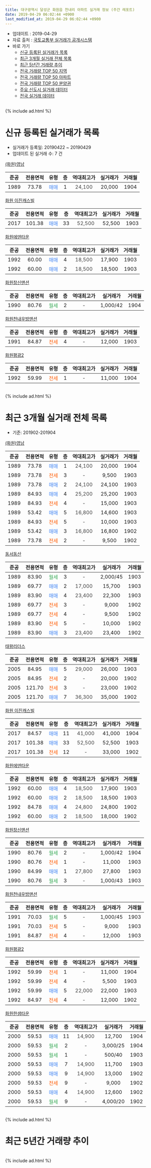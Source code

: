 ```yaml
---
title: 대구광역시 달성군 화원읍 천내리 아파트 실거래 정보 (주간 레포트)
date: 2019-04-29 06:02:44 +0900
last_modified_at: 2019-04-29 06:02:44 +0900
---
```


* 업데이트 : 2019-04-29
* 자료 출처 : [국토교통부 실거래가 공개시스템](http://rt.molit.go.kr)
* 바로 가기
    * [신규 등록된 실거래가 목록](#신규-등록된-실거래가-목록)
    * [최근 3개월 실거래 전체 목록](#최근-3개월-실거래-전체-목록)
    * [최근 5년간 거래량 추이](#최근-5년간-거래량-추이)
    * [전국 거래량 TOP 50 지역](https://inasie.github.io/apt-trade-info/최근-3개월-전국에서-가장-거래가-많이-발생한-지역)
    * [전국 거래량 TOP 50 아파트](https://inasie.github.io/apt-trade-info/최근-3개월-전국에서-가장-거래가-많이-발생한-아파트)
    * [전국 거래량 TOP 50 분양권](https://inasie.github.io/apt-trade-info/최근-3개월-전국에서-가장-거래가-많이-발생한-분양권)
    * [주요 신도시 실거래 데이터](https://inasie.github.io/apt-trade-info/주요-신도시)
    * [전국 실거래 데이터](https://inasie.github.io/apt-trade-info/전국)
<br>
{% include ad.html %}
<br>

# 신규 등록된 실거래가 목록
* 실거래가 등록일: 20190422 ~ 20190429
* 업데이트 된 실거래 수: 7 건


[(화원)영남](https://search.naver.com/search.naver?query=%EB%8C%80%EA%B5%AC%EA%B4%91%EC%97%AD%EC%8B%9C+%EB%8B%AC%EC%84%B1%EA%B5%B0+%ED%99%94%EC%9B%90%EC%9D%8D+%EC%B2%9C%EB%82%B4%EB%A6%AC+%28%ED%99%94%EC%9B%90%29%EC%98%81%EB%82%A8)

|준공|전용면적|유형|층|역대최고가|실거래가|거래월|
|:---:|:---:|:---:|:---:|:---:|:---:|:---:|
|1989|73.78|<span style="color:#4285f3">매매</span>|1|<span style="color:#444444">24,100</span>|20,000|1904|

[화원 이진캐스빌](https://search.naver.com/search.naver?query=%EB%8C%80%EA%B5%AC%EA%B4%91%EC%97%AD%EC%8B%9C+%EB%8B%AC%EC%84%B1%EA%B5%B0+%ED%99%94%EC%9B%90%EC%9D%8D+%EC%B2%9C%EB%82%B4%EB%A6%AC+%ED%99%94%EC%9B%90+%EC%9D%B4%EC%A7%84%EC%BA%90%EC%8A%A4%EB%B9%8C)

|준공|전용면적|유형|층|역대최고가|실거래가|거래월|
|:---:|:---:|:---:|:---:|:---:|:---:|:---:|
|2017|101.38|<span style="color:#4285f3">매매</span>|33|<span style="color:#444444">52,500</span>|52,500|1903|

[화원에덴타운](https://search.naver.com/search.naver?query=%EB%8C%80%EA%B5%AC%EA%B4%91%EC%97%AD%EC%8B%9C+%EB%8B%AC%EC%84%B1%EA%B5%B0+%ED%99%94%EC%9B%90%EC%9D%8D+%EC%B2%9C%EB%82%B4%EB%A6%AC+%ED%99%94%EC%9B%90%EC%97%90%EB%8D%B4%ED%83%80%EC%9A%B4)

|준공|전용면적|유형|층|역대최고가|실거래가|거래월|
|:---:|:---:|:---:|:---:|:---:|:---:|:---:|
|1992|60.00|<span style="color:#4285f3">매매</span>|4|<span style="color:#444444">18,500</span>|17,900|1903|
|1992|60.00|<span style="color:#4285f3">매매</span>|2|<span style="color:#444444">18,500</span>|18,500|1903|

[화원창신맨션](https://search.naver.com/search.naver?query=%EB%8C%80%EA%B5%AC%EA%B4%91%EC%97%AD%EC%8B%9C+%EB%8B%AC%EC%84%B1%EA%B5%B0+%ED%99%94%EC%9B%90%EC%9D%8D+%EC%B2%9C%EB%82%B4%EB%A6%AC+%ED%99%94%EC%9B%90%EC%B0%BD%EC%8B%A0%EB%A7%A8%EC%85%98)

|준공|전용면적|유형|층|역대최고가|실거래가|거래월|
|:---:|:---:|:---:|:---:|:---:|:---:|:---:|
|1990|80.76|<span style="color:#34a853">월세</span>|2|<span style="color:#444444">-</span>|1,000/42|1904|

[화원천내우방맨션](https://search.naver.com/search.naver?query=%EB%8C%80%EA%B5%AC%EA%B4%91%EC%97%AD%EC%8B%9C+%EB%8B%AC%EC%84%B1%EA%B5%B0+%ED%99%94%EC%9B%90%EC%9D%8D+%EC%B2%9C%EB%82%B4%EB%A6%AC+%ED%99%94%EC%9B%90%EC%B2%9C%EB%82%B4%EC%9A%B0%EB%B0%A9%EB%A7%A8%EC%85%98)

|준공|전용면적|유형|층|역대최고가|실거래가|거래월|
|:---:|:---:|:---:|:---:|:---:|:---:|:---:|
|1991|84.87|<span style="color:#ff5a00">전세</span>|4|<span style="color:#444444">-</span>|12,000|1903|

[화원평광2](https://search.naver.com/search.naver?query=%EB%8C%80%EA%B5%AC%EA%B4%91%EC%97%AD%EC%8B%9C+%EB%8B%AC%EC%84%B1%EA%B5%B0+%ED%99%94%EC%9B%90%EC%9D%8D+%EC%B2%9C%EB%82%B4%EB%A6%AC+%ED%99%94%EC%9B%90%ED%8F%89%EA%B4%912)

|준공|전용면적|유형|층|역대최고가|실거래가|거래월|
|:---:|:---:|:---:|:---:|:---:|:---:|:---:|
|1992|59.99|<span style="color:#ff5a00">전세</span>|1|<span style="color:#444444">-</span>|11,000|1904|


<br>
{% include ad.html %}
<br>

# 최근 3개월 실거래 전체 목록
* 기준: 201902-201904


[(화원)영남](https://search.naver.com/search.naver?query=%EB%8C%80%EA%B5%AC%EA%B4%91%EC%97%AD%EC%8B%9C+%EB%8B%AC%EC%84%B1%EA%B5%B0+%ED%99%94%EC%9B%90%EC%9D%8D+%EC%B2%9C%EB%82%B4%EB%A6%AC+%28%ED%99%94%EC%9B%90%29%EC%98%81%EB%82%A8)

|준공|전용면적|유형|층|역대최고가|실거래가|거래월|
|:---:|:---:|:---:|:---:|:---:|:---:|:---:|
|1989|73.78|<span style="color:#4285f3">매매</span>|1|<span style="color:#444444">24,100</span>|20,000|1904|
|1989|73.78|<span style="color:#ff5a00">전세</span>|3|<span style="color:#444444">-</span>|9,500|1903|
|1989|73.78|<span style="color:#4285f3">매매</span>|2|<span style="color:#444444">24,100</span>|24,100|1903|
|1989|84.93|<span style="color:#4285f3">매매</span>|4|<span style="color:#444444">25,200</span>|25,200|1903|
|1989|84.93|<span style="color:#ff5a00">전세</span>|4|<span style="color:#444444">-</span>|15,000|1903|
|1989|53.42|<span style="color:#4285f3">매매</span>|5|<span style="color:#444444">16,800</span>|14,600|1903|
|1989|84.93|<span style="color:#ff5a00">전세</span>|5|<span style="color:#444444">-</span>|10,000|1903|
|1989|53.42|<span style="color:#4285f3">매매</span>|3|<span style="color:#444444">16,800</span>|16,800|1902|
|1989|73.78|<span style="color:#ff5a00">전세</span>|2|<span style="color:#444444">-</span>|9,500|1902|

[동서동산](https://search.naver.com/search.naver?query=%EB%8C%80%EA%B5%AC%EA%B4%91%EC%97%AD%EC%8B%9C+%EB%8B%AC%EC%84%B1%EA%B5%B0+%ED%99%94%EC%9B%90%EC%9D%8D+%EC%B2%9C%EB%82%B4%EB%A6%AC+%EB%8F%99%EC%84%9C%EB%8F%99%EC%82%B0)

|준공|전용면적|유형|층|역대최고가|실거래가|거래월|
|:---:|:---:|:---:|:---:|:---:|:---:|:---:|
|1989|83.90|<span style="color:#34a853">월세</span>|3|<span style="color:#444444">-</span>|2,000/45|1903|
|1989|69.77|<span style="color:#4285f3">매매</span>|2|<span style="color:#444444">17,000</span>|15,700|1903|
|1989|83.90|<span style="color:#4285f3">매매</span>|4|<span style="color:#444444">23,400</span>|22,300|1903|
|1989|69.77|<span style="color:#ff5a00">전세</span>|3|<span style="color:#444444">-</span>|9,000|1902|
|1989|69.77|<span style="color:#ff5a00">전세</span>|4|<span style="color:#444444">-</span>|9,500|1902|
|1989|83.90|<span style="color:#ff5a00">전세</span>|5|<span style="color:#444444">-</span>|10,000|1902|
|1989|83.90|<span style="color:#4285f3">매매</span>|3|<span style="color:#444444">23,400</span>|23,400|1902|

[태왕리더스](https://search.naver.com/search.naver?query=%EB%8C%80%EA%B5%AC%EA%B4%91%EC%97%AD%EC%8B%9C+%EB%8B%AC%EC%84%B1%EA%B5%B0+%ED%99%94%EC%9B%90%EC%9D%8D+%EC%B2%9C%EB%82%B4%EB%A6%AC+%ED%83%9C%EC%99%95%EB%A6%AC%EB%8D%94%EC%8A%A4)

|준공|전용면적|유형|층|역대최고가|실거래가|거래월|
|:---:|:---:|:---:|:---:|:---:|:---:|:---:|
|2005|84.95|<span style="color:#4285f3">매매</span>|5|<span style="color:#444444">29,000</span>|26,000|1903|
|2005|84.95|<span style="color:#ff5a00">전세</span>|2|<span style="color:#444444">-</span>|20,000|1902|
|2005|121.70|<span style="color:#ff5a00">전세</span>|3|<span style="color:#444444">-</span>|23,000|1902|
|2005|121.70|<span style="color:#4285f3">매매</span>|7|<span style="color:#444444">36,300</span>|35,000|1902|

[화원 이진캐스빌](https://search.naver.com/search.naver?query=%EB%8C%80%EA%B5%AC%EA%B4%91%EC%97%AD%EC%8B%9C+%EB%8B%AC%EC%84%B1%EA%B5%B0+%ED%99%94%EC%9B%90%EC%9D%8D+%EC%B2%9C%EB%82%B4%EB%A6%AC+%ED%99%94%EC%9B%90+%EC%9D%B4%EC%A7%84%EC%BA%90%EC%8A%A4%EB%B9%8C)

|준공|전용면적|유형|층|역대최고가|실거래가|거래월|
|:---:|:---:|:---:|:---:|:---:|:---:|:---:|
|2017|84.57|<span style="color:#4285f3">매매</span>|11|<span style="color:#444444">41,000</span>|41,000|1904|
|2017|101.38|<span style="color:#4285f3">매매</span>|33|<span style="color:#444444">52,500</span>|52,500|1903|
|2017|101.38|<span style="color:#ff5a00">전세</span>|12|<span style="color:#444444">-</span>|33,000|1902|

[화원에덴타운](https://search.naver.com/search.naver?query=%EB%8C%80%EA%B5%AC%EA%B4%91%EC%97%AD%EC%8B%9C+%EB%8B%AC%EC%84%B1%EA%B5%B0+%ED%99%94%EC%9B%90%EC%9D%8D+%EC%B2%9C%EB%82%B4%EB%A6%AC+%ED%99%94%EC%9B%90%EC%97%90%EB%8D%B4%ED%83%80%EC%9A%B4)

|준공|전용면적|유형|층|역대최고가|실거래가|거래월|
|:---:|:---:|:---:|:---:|:---:|:---:|:---:|
|1992|60.00|<span style="color:#4285f3">매매</span>|4|<span style="color:#444444">18,500</span>|17,900|1903|
|1992|60.00|<span style="color:#4285f3">매매</span>|2|<span style="color:#444444">18,500</span>|18,500|1903|
|1992|84.78|<span style="color:#4285f3">매매</span>|4|<span style="color:#444444">24,800</span>|24,800|1902|
|1992|60.00|<span style="color:#4285f3">매매</span>|2|<span style="color:#444444">18,500</span>|18,000|1902|

[화원창신맨션](https://search.naver.com/search.naver?query=%EB%8C%80%EA%B5%AC%EA%B4%91%EC%97%AD%EC%8B%9C+%EB%8B%AC%EC%84%B1%EA%B5%B0+%ED%99%94%EC%9B%90%EC%9D%8D+%EC%B2%9C%EB%82%B4%EB%A6%AC+%ED%99%94%EC%9B%90%EC%B0%BD%EC%8B%A0%EB%A7%A8%EC%85%98)

|준공|전용면적|유형|층|역대최고가|실거래가|거래월|
|:---:|:---:|:---:|:---:|:---:|:---:|:---:|
|1990|80.76|<span style="color:#34a853">월세</span>|2|<span style="color:#444444">-</span>|1,000/42|1904|
|1990|80.76|<span style="color:#ff5a00">전세</span>|1|<span style="color:#444444">-</span>|11,000|1903|
|1990|84.99|<span style="color:#4285f3">매매</span>|1|<span style="color:#444444">27,800</span>|27,800|1903|
|1990|80.76|<span style="color:#34a853">월세</span>|3|<span style="color:#444444">-</span>|1,000/43|1903|

[화원천내우방맨션](https://search.naver.com/search.naver?query=%EB%8C%80%EA%B5%AC%EA%B4%91%EC%97%AD%EC%8B%9C+%EB%8B%AC%EC%84%B1%EA%B5%B0+%ED%99%94%EC%9B%90%EC%9D%8D+%EC%B2%9C%EB%82%B4%EB%A6%AC+%ED%99%94%EC%9B%90%EC%B2%9C%EB%82%B4%EC%9A%B0%EB%B0%A9%EB%A7%A8%EC%85%98)

|준공|전용면적|유형|층|역대최고가|실거래가|거래월|
|:---:|:---:|:---:|:---:|:---:|:---:|:---:|
|1991|70.03|<span style="color:#34a853">월세</span>|5|<span style="color:#444444">-</span>|1,000/45|1903|
|1991|70.03|<span style="color:#ff5a00">전세</span>|5|<span style="color:#444444">-</span>|9,000|1903|
|1991|84.87|<span style="color:#ff5a00">전세</span>|4|<span style="color:#444444">-</span>|12,000|1903|

[화원평광2](https://search.naver.com/search.naver?query=%EB%8C%80%EA%B5%AC%EA%B4%91%EC%97%AD%EC%8B%9C+%EB%8B%AC%EC%84%B1%EA%B5%B0+%ED%99%94%EC%9B%90%EC%9D%8D+%EC%B2%9C%EB%82%B4%EB%A6%AC+%ED%99%94%EC%9B%90%ED%8F%89%EA%B4%912)

|준공|전용면적|유형|층|역대최고가|실거래가|거래월|
|:---:|:---:|:---:|:---:|:---:|:---:|:---:|
|1992|59.99|<span style="color:#ff5a00">전세</span>|1|<span style="color:#444444">-</span>|11,000|1904|
|1992|59.99|<span style="color:#ff5a00">전세</span>|4|<span style="color:#444444">-</span>|5,500|1903|
|1992|59.99|<span style="color:#4285f3">매매</span>|5|<span style="color:#444444">22,000</span>|22,000|1903|
|1992|84.97|<span style="color:#ff5a00">전세</span>|4|<span style="color:#444444">-</span>|12,000|1902|

[화원한샘타운](https://search.naver.com/search.naver?query=%EB%8C%80%EA%B5%AC%EA%B4%91%EC%97%AD%EC%8B%9C+%EB%8B%AC%EC%84%B1%EA%B5%B0+%ED%99%94%EC%9B%90%EC%9D%8D+%EC%B2%9C%EB%82%B4%EB%A6%AC+%ED%99%94%EC%9B%90%ED%95%9C%EC%83%98%ED%83%80%EC%9A%B4)

|준공|전용면적|유형|층|역대최고가|실거래가|거래월|
|:---:|:---:|:---:|:---:|:---:|:---:|:---:|
|2000|59.53|<span style="color:#4285f3">매매</span>|11|<span style="color:#444444">14,900</span>|12,700|1904|
|2000|59.53|<span style="color:#34a853">월세</span>|2|<span style="color:#444444">-</span>|3,000/25|1904|
|2000|59.53|<span style="color:#34a853">월세</span>|1|<span style="color:#444444">-</span>|500/40|1903|
|2000|59.53|<span style="color:#4285f3">매매</span>|7|<span style="color:#444444">14,900</span>|11,700|1903|
|2000|59.53|<span style="color:#4285f3">매매</span>|9|<span style="color:#444444">14,900</span>|13,000|1902|
|2000|59.53|<span style="color:#ff5a00">전세</span>|9|<span style="color:#444444">-</span>|9,000|1902|
|2000|59.53|<span style="color:#4285f3">매매</span>|4|<span style="color:#444444">14,900</span>|12,600|1902|
|2000|59.53|<span style="color:#34a853">월세</span>|9|<span style="color:#444444">-</span>|4,000/20|1902|


<br>
{% include ad.html %}
<br>

# 최근 5년간 거래량 추이


<div style="width:100%;">
    <canvas id="deal_progress" height="200"></canvas>
</div>

<script>
new Chart(document.getElementById("deal_progress"), {
    type: 'line',
    data: {
        labels: ['201404','201405','201406','201407','201408','201409','201410','201411','201412','201501','201502','201503','201504','201505','201506','201507','201508','201509','201510','201511','201512','201601','201602','201603','201604','201605','201606','201607','201608','201609','201610','201611','201612','201701','201702','201703','201704','201705','201706','201707','201708','201709','201710','201711','201712','201801','201802','201803','201804','201805','201806','201807','201808','201809','201810','201811','201812','201901','201902','201903','201904'],
        datasets: [{
            label: '매매',
            pointRadius: 1,
            data: [5, 12, 6, 7, 17, 14, 10, 4, 10, 7, 5, 14, 13, 7, 10, 9, 6, 8, 10, 3, 3, 2, 0, 5, 6, 1, 2, 4, 2, 4, 4, 3, 4, 1, 11, 6, 3, 9, 7, 5, 15, 11, 9, 17, 10, 28, 17, 15, 8, 15, 10, 11, 20, 18, 12, 9, 7, 6, 7, 12, 3],
            borderColor: "rgba(255, 201, 14, 1)",
            backgroundColor: "rgba(255, 201, 14, 0.5)",
            fill: false,
            lineTension: 0
        },{
            label: '전월세',
            pointRadius: 1,
            data: [5, 12, 5, 6, 5, 5, 8, 5, 3, 5, 4, 8, 16, 7, 9, 3, 10, 3, 9, 7, 4, 5, 7, 13, 3, 4, 5, 4, 4, 6, 10, 2, 5, 2, 5, 6, 3, 6, 8, 14, 27, 27, 36, 37, 24, 37, 25, 15, 10, 6, 6, 5, 10, 8, 9, 8, 7, 10, 10, 11, 3],
            borderColor: "rgba(0, 141, 185, 1)",
            backgroundColor: "rgba(0, 141, 185, 0.5)",
            fill: false,
            lineTension: 0
        }
        ]
    },
    options: {
        responsive: true,
        title: {
            display: false
        },
        tooltips: {
            mode: 'index',
            intersect: false
        },
        hover: {
            mode: 'nearest',
            intersect: true
        },
        scales: {
            xAxes: [{
                display: true,
                scaleLabel: {
                    display: true,
                    labelString: '년/월'
                }
            }],
            yAxes: [{
                display: true,
                ticks: {
                    suggestedMin: 0,
                },
                scaleLabel: {
                    display: true,
                    labelString: '실거래 수'
                }
            }]
        }
    }
});

</script>


<br>
{% include ad.html %}
<br>

